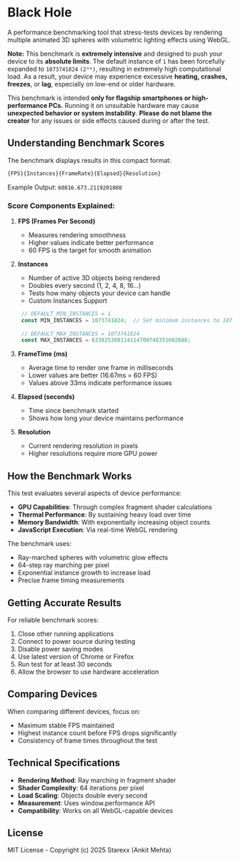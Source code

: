 # Black Hole

A performance benchmarking tool that stress-tests devices by rendering multiple animated 3D spheres with volumetric lighting effects using WebGL.

**Note:**
This benchmark is **extremely intensive** and designed to push your device to its **absolute limits**. The default instance of `1` has been forcefully expanded to `1073741824` `(2³⁰)`, resulting in extremely high computational load.
As a result, your device may experience excessive **heating, crashes, freezes**, or **lag**, especially on low-end or older hardware.

This benchmark is intended **only for flagship smartphones or high-performance PCs.**
Running it on unsuitable hardware may cause **unexpected behavior or system instability**.
**Please do not blame the creator** for any issues or side effects caused during or after the test.


## Understanding Benchmark Scores

The benchmark displays results in this compact format:
```js
{FPS}{Instances}{FrameRate}{Elapsed}{Resolution}
```

Example Output: `60816.673.2119201080`

### Score Components Explained:

1. **FPS (Frames Per Second)**
   - Measures rendering smoothness
   - Higher values indicate better performance
   - 60 FPS is the target for smooth animation

2. **Instances**  
   - Number of active 3D objects being rendered
   - Doubles every second (1, 2, 4, 8, 16...)
   - Tests how many objects your device can handle
   - Custom Instances Support
   ```js
    // DEFAULT_MIN_INSTANCES = 1
    const MIN_INSTANCES = 1073741824;  // Set minimum instances to 1073741824 (Dangerous for Low-End Devices)
    
    // DEFAULT_MAX_INSTANCES = 1073741824
    const MAX_INSTANCES = 633825300114114700748351602688;


4. **FrameTime (ms)**  
   - Average time to render one frame in milliseconds
   - Lower values are better (16.67ms = 60 FPS)
   - Values above 33ms indicate performance issues

5. **Elapsed (seconds)**
   - Time since benchmark started
   - Shows how long your device maintains performance

6. **Resolution**  
   - Current rendering resolution in pixels
   - Higher resolutions require more GPU power

## How the Benchmark Works

This test evaluates several aspects of device performance:

- **GPU Capabilities**: Through complex fragment shader calculations
- **Thermal Performance**: By sustaining heavy load over time
- **Memory Bandwidth**: With exponentially increasing object counts
- **JavaScript Execution**: Via real-time WebGL rendering

The benchmark uses:
- Ray-marched spheres with volumetric glow effects
- 64-step ray marching per pixel
- Exponential instance growth to increase load
- Precise frame timing measurements

## Getting Accurate Results

For reliable benchmark scores:
1. Close other running applications
2. Connect to power source during testing
3. Disable power saving modes
4. Use latest version of Chrome or Firefox
5. Run test for at least 30 seconds
6. Allow the browser to use hardware acceleration

## Comparing Devices

When comparing different devices, focus on:
- Maximum stable FPS maintained
- Highest instance count before FPS drops significantly
- Consistency of frame times throughout the test

## Technical Specifications

- **Rendering Method**: Ray marching in fragment shader
- **Shader Complexity**: 64 iterations per pixel
- **Load Scaling**: Objects double every second
- **Measurement**: Uses window.performance API
- **Compatibility**: Works on all WebGL-capable devices

## License

MIT License - Copyright (c) 2025 Starexx (Ankit Mehta)
